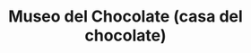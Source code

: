 ---
title: "Museo del Chocolate (casa del chocolate)"
url: /habana-vieja/museo-del-chocolate-casa-del-chocolate/
shop: Schokolade
---